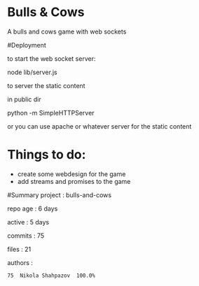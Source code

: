 Bulls & Cows
==============

A bulls and cows game with web sockets

#Deployment

to start the web socket server:
    
node lib/server.js

to server the static content
  
  in public dir
    
  python -m SimpleHTTPServer

  or you can use apache or whatever server for the static content

Things to do:
==============================================================================
  -  create some webdesign for the game
  - add streams and promises to the game

#Summary
 project  : bulls-and-cows

repo age : 6 days

active   : 5 days

commits  : 75

files    : 21

authors  : 

    75	Nikola Shahpazov  100.0%

